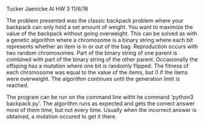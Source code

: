 Tucker Jaenicke
AI HW 3
11/6/18

The problem presented was the classic backpack problem where your backpack
can only hold a set amount of weight. You want to maximize the value of 
the backpack without going overweight. This can be solved as with a genetic
algorithm where a chromosome is a binary string where each bit represents
whether an item is in or out of the bag. Reproduction occurs with two
random chromosomes. Part of the binary string of one parent is combined with
part of the binary string of the other parent. Occasionally the offsping has
a mutation where one bit is randomly flipped. The fitness of each chromosome
was equal to the value of the items, but 0 if the items were overweight.
The algorithm continues until the generation limit is reached.

The program can be run on the command line witht he command 
'python3 backpack.py'. The algorithm runs as expected and gets the correct
answer most of them time, but not every time. Usually when the incorrect
answer is obtained, a mutation occured to get it there.